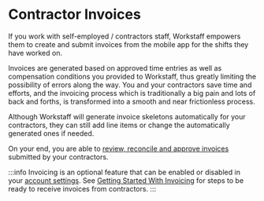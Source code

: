 # Contractor Invoices

If you work with self-employed / contractors staff, Workstaff empowers them to create and submit invoices from the mobile app for the shifts they have worked on. 

Invoices are generated based on approved time entries as well as compensation conditions you provided to Workstaff, thus greatly limiting the possibility of errors along the way. You and your contractors save time and efforts, and the invoicing process which is traditionally a big pain and lots of back and forths, is transformed into a smooth and near frictionless process. 

Although Workstaff will generate invoice skeletons automatically for your contractors, they can still add line items or change the automatically generated ones if needed.

On your end, you are able to [review, reconcile and approve invoices](workflow.md) submitted by your contractors.

:::info
Invoicing is an optional feature that can be enabled or disabled in your [account settings](../customize/account.md#Invoicing). See [Getting Started With Invoicing](./get-started.md) for steps to be ready to receive invoices from contractors.
:::
